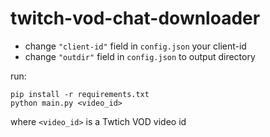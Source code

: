 # twitch-vod-chat-downloader

 - change `"client-id"` field in `config.json` your client-id
 - change `"outdir"` field in `config.json` to output directory
 
 run:

```
pip install -r requirements.txt
python main.py <video_id>
```

where `<video_id>` is a Twtich VOD video id
